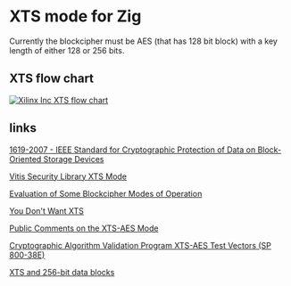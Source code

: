 # XTS mode for Zig

Currently the blockcipher must be AES (that has 128 bit block) with a key length of either 128 or 256 bits.

## XTS flow chart
[![Xilinx Inc XTS flow chart](https://xilinx.github.io/Vitis_Libraries/security/2020.1/_images/XTS_working_mode.png)](https://xilinx.github.io/Vitis_Libraries/security/2020.1/guide_L1/internals/xts.html)

## links
[1619-2007 - IEEE Standard for Cryptographic Protection of Data on Block-Oriented Storage Devices](https://ieeexplore.ieee.org/document/4493450)

[Vitis Security Library XTS Mode](https://xilinx.github.io/Vitis_Libraries/security/2020.1/guide_L1/internals/xts.html)

[Evaluation of Some Blockcipher Modes of Operation](https://web.cs.ucdavis.edu/~rogaway/papers/modes.pdf)

[You Don't Want XTS](https://sockpuppet.org/blog/2014/04/30/you-dont-want-xts/)

[Public Comments on the XTS-AES Mode](https://csrc.nist.gov/csrc/media/projects/block-cipher-techniques/documents/bcm/comments/xts/collected_xts_comments.pdf)

[Cryptographic Algorithm Validation Program XTS-AES Test Vectors (SP 800-38E)](https://csrc.nist.gov/Projects/Cryptographic-Algorithm-Validation-Program/CAVP-TESTING-BLOCK-CIPHER-MODES#XTS)

[XTS and 256-bit data blocks](https://crypto.stackexchange.com/questions/35490/xts-and-256-bit-data-blocks)
